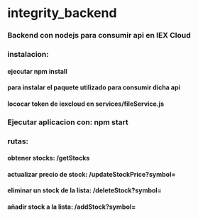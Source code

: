 # integrity_backend

### Backend con nodejs para consumir api en IEX Cloud


### instalacion:
#### ejecutar npm install
#### para instalar el paquete utilizado para consumir dicha api

#### lococar token de iexcloud en services/fileService.js

### Ejecutar aplicacion con: npm start


### rutas:
#### obtener stocks: /getStocks
#### actualizar precio de stock: /updateStockPrice?symbol=
#### eliminar un stock de la lista: /deleteStock?symbol=
#### añadir stock a la lista: /addStock?symbol=


